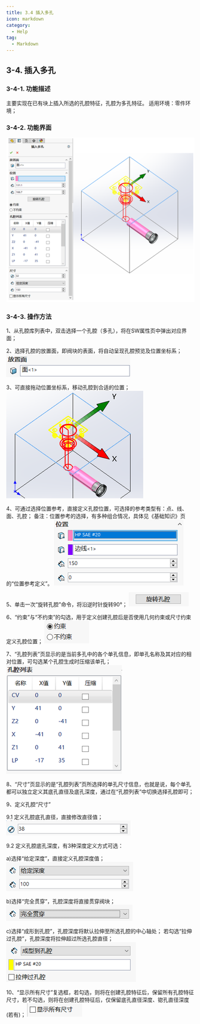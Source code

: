 ```yaml
---
title: 3.4 插入多孔
icon: markdown
category:
  - Help
tag:
  - Markdown
---
```


## 3-4. 插入多孔

### 3-4-1. 功能描述

主要实现在已有块上插入所选的孔腔特征，孔腔为多孔特征。
适用环境：零件环境；

### 3-4-2. 功能界面

![图片](/images/24941927.png)

### 3-4-3. 操作方法

1、从孔腔库列表中，双击选择一个孔腔（多孔），将在SW属性页中弹出对应界面；

2、选择孔腔的放置面，即阀块的表面，将自动呈现孔腔预览及位置坐标系；
![图片](/images/24941651.png)

3、可直接拖动位置坐标系，移动孔腔到合适的位置；
![图片](/images/24941963.png)

4、可通过选择位置参考，直接定义孔腔位置，可选择的参考类型有：点、线、面、孔腔；
备注：位置参考的选择，有多种组合情况，具体见《基础知识》页的“位置参考定义”。
![图片](/images/24941700.png)

5、单击一次“旋转孔腔”命令，将沿逆时针旋转90°；
![图片](/images/24944415.png)

6、“约束”与“不约束”的勾选，用于定义创建孔腔后是否使用几何约束或尺寸约束定义孔腔位置；
![图片](/images/24941706.png)

7、“孔腔列表”页显示的是当前多孔中的各个单孔信息，即单孔名称及其对应的相对位置，可勾选某个孔腔生成时压缩该单孔；
![图片](/images/24944423.png)

8、“尺寸”页显示的是“孔腔列表”页所选择的单孔尺寸信息，也就是说，每个单孔都可以独立定义其底孔直径及底孔深度，通过在“孔腔列表”中切换选择孔腔即可；

9、定义孔腔“尺寸”

9.1 定义孔腔底孔直径，直接修改直径值；
![图片](/images/24941496.png)

9.2 定义孔腔底孔深度，有3种深度定义方式可选：

a)选择“给定深度”，直接定义孔腔深度值；
![图片](/images/24941490.png)

b)选择“完全贯穿”，孔腔深度将直接贯穿阀块；
![图片](/images/24941523.png)

c)选择“成形到孔腔”，孔腔深度将默认拉伸至所选孔腔的中心轴处；
若勾选“拉伸过孔腔”，孔腔深度将拉伸超过所选孔腔直径；
![图片](/images/24941566.png)

10、“显示所有尺寸”复选框，若勾选，则将在创建孔腔特征后，保留所有孔腔特征尺寸，若不勾选，则将在创建孔腔特征后，仅保留底孔直径深度、锪孔直径深度(若有)；
![图片](/images/24941717.png)